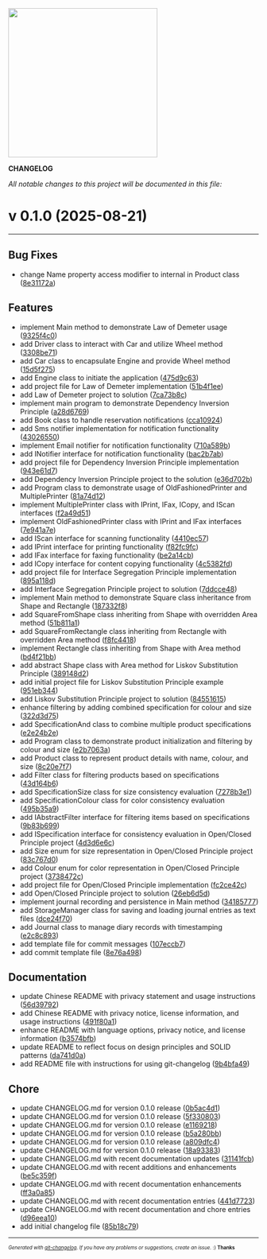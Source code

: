 <img width="300px" src="https://avatars.githubusercontent.com/u/168340159?v=4" />

__CHANGELOG__

_All notable changes to this project will be documented in this file:_

# v 0.1.0  (2025-08-21)



---

## Bug Fixes

- change Name property access modifier to internal in Product class
  ([8e31172a](https://github.com/DaoChaShao/csharp-basic/commit/8e31172a989a85a65b5c9b89e69a10465686c754))


## Features

- implement Main method to demonstrate Law of Demeter usage
  ([9325f4c0](https://github.com/DaoChaShao/csharp-basic/commit/9325f4c011f0723ba154f8272aee40d6f4f338ba))
- add Driver class to interact with Car and utilize Wheel method
  ([3308be71](https://github.com/DaoChaShao/csharp-basic/commit/3308be7158027a3f744bf50e01eed10747578ca7))
- add Car class to encapsulate Engine and provide Wheel method
  ([15d5f275](https://github.com/DaoChaShao/csharp-basic/commit/15d5f2753274f33ac3eda58de1e664627ff05b72))
- add Engine class to initiate the application
  ([475d9c63](https://github.com/DaoChaShao/csharp-basic/commit/475d9c63468163a586854e0cbb2a9e0bbb9177dd))
- add project file for Law of Demeter implementation
  ([51b4f1ee](https://github.com/DaoChaShao/csharp-basic/commit/51b4f1ee028bad5878b2850cefe5a429c1ca4116))
- add Law of Demeter project to solution
  ([7ca73b8c](https://github.com/DaoChaShao/csharp-basic/commit/7ca73b8c2b27f4c739556b9a5f434c00970afe43))
- implement main program to demonstrate Dependency Inversion Principle
  ([a28d6769](https://github.com/DaoChaShao/csharp-basic/commit/a28d6769c2dea9bf596ad0c40a8f5dc4b8be7fe6))
- add Book class to handle reservation notifications
  ([cca10924](https://github.com/DaoChaShao/csharp-basic/commit/cca109240d924ba8a83219783f103e77281c04db))
- add Sms notifier implementation for notification functionality
  ([43026550](https://github.com/DaoChaShao/csharp-basic/commit/43026550310ab4c6e53c9fd304c73cba9ffbf095))
- implement Email notifier for notification functionality
  ([710a589b](https://github.com/DaoChaShao/csharp-basic/commit/710a589bb9cf9d5b4f1e9dbd31d53be8212b64e7))
- add INotifier interface for notification functionality
  ([bac2b7ab](https://github.com/DaoChaShao/csharp-basic/commit/bac2b7ab6bd627f0c811df1e6acfac950973204d))
- add project file for Dependency Inversion Principle implementation
  ([943e61d7](https://github.com/DaoChaShao/csharp-basic/commit/943e61d756846bc7a08edc585a77497268a1f324))
- add Dependency Inversion Principle project to the solution
  ([e36d702b](https://github.com/DaoChaShao/csharp-basic/commit/e36d702b4131f6693bfe10d9736fd92c68eee653))
- add Program class to demonstrate usage of OldFashionedPrinter and MultiplePrinter
  ([81a74d12](https://github.com/DaoChaShao/csharp-basic/commit/81a74d129aaee6ebf258c2fffecb308668b9e82b))
- implement MultiplePrinter class with IPrint, IFax, ICopy, and IScan interfaces
  ([f2a49d51](https://github.com/DaoChaShao/csharp-basic/commit/f2a49d51ab0ed24105f721d863921f0c7a498c96))
- implement OldFashionedPrinter class with IPrint and IFax interfaces
  ([7e941a7e](https://github.com/DaoChaShao/csharp-basic/commit/7e941a7e0af915e081482bed64cb427f351c1df3))
- add IScan interface for scanning functionality
  ([4410ec57](https://github.com/DaoChaShao/csharp-basic/commit/4410ec57a801c0e1e04bcc51e40fc7124c89eb94))
- add IPrint interface for printing functionality
  ([f82fc9fc](https://github.com/DaoChaShao/csharp-basic/commit/f82fc9fc9339570ef2b5b69b8d357d6ea72e17d4))
- add IFax interface for faxing functionality
  ([be2a14cb](https://github.com/DaoChaShao/csharp-basic/commit/be2a14cbf9ccdf25d49a0078a3b893f65b2d054a))
- add ICopy interface for content copying functionality
  ([4c5382fd](https://github.com/DaoChaShao/csharp-basic/commit/4c5382fdec81ed45067e47911c0382deddc32992))
- add project file for Interface Segregation Principle implementation
  ([895a118d](https://github.com/DaoChaShao/csharp-basic/commit/895a118df52504e088804b5ebde4f15dd5872195))
- add Interface Segregation Principle project to solution
  ([7ddcce48](https://github.com/DaoChaShao/csharp-basic/commit/7ddcce483311f987e145a1d7227756af4c29a778))
- implement Main method to demonstrate Square class inheritance from Shape and Rectangle
  ([187332f8](https://github.com/DaoChaShao/csharp-basic/commit/187332f8945bffdaaa208587d3ba4d5bfd74fed8))
- add SquareFromShape class inheriting from Shape with overridden Area method
  ([51b811a1](https://github.com/DaoChaShao/csharp-basic/commit/51b811a19c58b496f4a65c440c5b4c56198d8e03))
- add SquareFromRectangle class inheriting from Rectangle with overridden Area method
  ([f8fc4418](https://github.com/DaoChaShao/csharp-basic/commit/f8fc4418c42008b7a87184a23f6e09943bb7a2d5))
- implement Rectangle class inheriting from Shape with Area method
  ([bd4f21bb](https://github.com/DaoChaShao/csharp-basic/commit/bd4f21bb0d8397a7d1ac369fb385bc250400fb16))
- add abstract Shape class with Area method for Liskov Substitution Principle
  ([389148d2](https://github.com/DaoChaShao/csharp-basic/commit/389148d29adf95cb6b0ac07057eb7dd660c8e58e))
- add initial project file for Liskov Substitution Principle example
  ([951eb344](https://github.com/DaoChaShao/csharp-basic/commit/951eb344fc6bbc88d8d5d0ab0b7be10f10ce7eaa))
- add Liskov Substitution Principle project to solution
  ([84551615](https://github.com/DaoChaShao/csharp-basic/commit/8455161527e6e557ac2f16ff943a78942b06420d))
- enhance filtering by adding combined specification for colour and size
  ([322d3d75](https://github.com/DaoChaShao/csharp-basic/commit/322d3d75a3e8edd118a9289e3a666c66cfb1f7b3))
- add SpecificationAnd class to combine multiple product specifications
  ([e2e24b2e](https://github.com/DaoChaShao/csharp-basic/commit/e2e24b2e41f16be86f9dcca931893a3c830756f7))
- add Program class to demonstrate product initialization and filtering by colour and size
  ([e2b7063a](https://github.com/DaoChaShao/csharp-basic/commit/e2b7063a08cfa643597129b46caadcd9b47fd565))
- add Product class to represent product details with name, colour, and size
  ([8c20e7f7](https://github.com/DaoChaShao/csharp-basic/commit/8c20e7f7b3307a6e5f47703490925f57a40d38e3))
- add Filter class for filtering products based on specifications
  ([43d164b6](https://github.com/DaoChaShao/csharp-basic/commit/43d164b636f68a78de1934a2e6a64403c8a5e0a7))
- add SpecificationSize class for size consistency evaluation
  ([7278b3e1](https://github.com/DaoChaShao/csharp-basic/commit/7278b3e14ddc2bfc57c7d4031ce5d62450552cb7))
- add SpecificationColour class for color consistency evaluation
  ([495b35a9](https://github.com/DaoChaShao/csharp-basic/commit/495b35a9c818a53d677609a43feaa8c92e8c05cc))
- add IAbstractFilter interface for filtering items based on specifications
  ([9b83b699](https://github.com/DaoChaShao/csharp-basic/commit/9b83b699ed28688914718ec9032aeb55929e1b86))
- add ISpecification interface for consistency evaluation in Open/Closed Principle project
  ([4d3d6e6c](https://github.com/DaoChaShao/csharp-basic/commit/4d3d6e6ceb5ca5cad1b5c5c34b2cb04a72ff679f))
- add Size enum for size representation in Open/Closed Principle project
  ([83c767d0](https://github.com/DaoChaShao/csharp-basic/commit/83c767d0308aed87651fa48c483a907152039198))
- add Colour enum for color representation in Open/Closed Principle project
  ([3738472c](https://github.com/DaoChaShao/csharp-basic/commit/3738472c1f4e37b517b2f9aca75f74068e76c47f))
- add project file for Open/Closed Principle implementation
  ([fc2ce42c](https://github.com/DaoChaShao/csharp-basic/commit/fc2ce42c156a271490e270b76dedc42dd3e9056c))
- add Open/Closed Principle project to solution
  ([26eb6d5d](https://github.com/DaoChaShao/csharp-basic/commit/26eb6d5d91d6ff4f3a41b45119a1763d374976ac))
- implement journal recording and persistence in Main method
  ([34185777](https://github.com/DaoChaShao/csharp-basic/commit/3418577714a9a21e81a000d5f514f9099cf0fb0f))
- add StorageManager class for saving and loading journal entries as text files
  ([dce24f70](https://github.com/DaoChaShao/csharp-basic/commit/dce24f7034694cfe18016b28ec007b0f2977203d))
- add Journal class to manage diary records with timestamping
  ([e2c8c893](https://github.com/DaoChaShao/csharp-basic/commit/e2c8c8936287449237ef090c6b18265db5b9aecf))
- add template file for commit messages
  ([107eccb7](https://github.com/DaoChaShao/csharp-basic/commit/107eccb7cb4beaf017f5c925453cd69fbcd55664))
- add commit template file
  ([8e76a498](https://github.com/DaoChaShao/csharp-basic/commit/8e76a49890438788a4422bfa8e9ddf3540b0cfce))


## Documentation

- update Chinese README with privacy statement and usage instructions
  ([56d39792](https://github.com/DaoChaShao/csharp-basic/commit/56d39792df934c602e35b22f0bb6650d773aba60))
- add Chinese README with privacy notice, license information, and usage instructions
  ([491f80a1](https://github.com/DaoChaShao/csharp-basic/commit/491f80a1d4146eb9afbec7ef676541c101071fbc))
- enhance README with language options, privacy notice, and license information
  ([b3574bfb](https://github.com/DaoChaShao/csharp-basic/commit/b3574bfbc242e406b1f343cb5d490ac069b52518))
- update README to reflect focus on design principles and SOLID patterns
  ([da741d0a](https://github.com/DaoChaShao/csharp-basic/commit/da741d0a0818aed4d9a90c5ac7e4c776461d0991))
- add README file with instructions for using git-changelog
  ([9b4bfa49](https://github.com/DaoChaShao/csharp-basic/commit/9b4bfa490297c98dab06295d49ab36dd9a1d395c))


## Chore

- update CHANGELOG.md for version 0.1.0 release
  ([0b5ac4d1](https://github.com/DaoChaShao/csharp-basic/commit/0b5ac4d143e47e9fd57738a293002c6bce053340))
- update CHANGELOG.md for version 0.1.0 release
  ([5f330803](https://github.com/DaoChaShao/csharp-basic/commit/5f330803e563e28ded35577ad66f8398ab9d3e86))
- update CHANGELOG.md for version 0.1.0 release
  ([e1169218](https://github.com/DaoChaShao/csharp-basic/commit/e1169218d5db7adbbd6859f5b31a34b3048664ed))
- update CHANGELOG.md for version 0.1.0 release
  ([b5a280bb](https://github.com/DaoChaShao/csharp-basic/commit/b5a280bb115c1fb719b3c939330cd74349620882))
- update CHANGELOG.md for version 0.1.0 release
  ([a809dfc4](https://github.com/DaoChaShao/csharp-basic/commit/a809dfc4acce719c8e4a266c659f5ecf3a3f3f8e))
- update CHANGELOG.md for version 0.1.0 release
  ([18a93383](https://github.com/DaoChaShao/csharp-basic/commit/18a93383cb42fdcdd4ebc9cd05a59b1f46bbaa3a))
- update CHANGELOG.md with recent documentation updates
  ([31141fcb](https://github.com/DaoChaShao/csharp-basic/commit/31141fcb9790370590970ca2511bf256c4cafb5b))
- update CHANGELOG.md with recent additions and enhancements
  ([be5c359f](https://github.com/DaoChaShao/csharp-basic/commit/be5c359f6197f4d8bff53215184fcdb85b7ae2d5))
- update CHANGELOG.md with recent documentation enhancements
  ([ff3a0a85](https://github.com/DaoChaShao/csharp-basic/commit/ff3a0a85ee89f36d17c02c5fb60791817bd3b11b))
- update CHANGELOG.md with recent documentation entries
  ([441d7723](https://github.com/DaoChaShao/csharp-basic/commit/441d7723968f64a09ac3bc7553b2763c5c272962))
- update CHANGELOG.md with recent documentation and chore entries
  ([d96eea10](https://github.com/DaoChaShao/csharp-basic/commit/d96eea10e8aaba8ab1a9fb8cb103aa913e471351))
- add initial changelog file
  ([85b18c79](https://github.com/DaoChaShao/csharp-basic/commit/85b18c79dfe9f8422dd65fc88a09a44eed76079f))



---
<sub><sup>*Generated with [git-changelog](https://github.com/rafinskipg/git-changelog). If you have any problems or suggestions, create an issue.* :) **Thanks** </sub></sup>